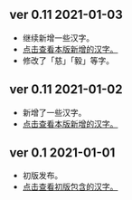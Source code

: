 ## ver 0.11 2021-01-03
- 继续新增一些汉字。
- [点击查看本版新增的汉字。](https://github.com/lxgw/LxgwNewClearGothic/blob/main/Glyphs_txt/Add_glyphs_20210103_v0.12)
- 修改了「慈」「毅」等字。

## ver 0.11 2021-01-02
- 新增了一些汉字。
- [点击查看本版新增的汉字。](https://github.com/lxgw/LxgwNewClearGothic/blob/main/Glyphs_txt/Add_glyphs_20210102_v0.11)

## ver 0.1 2021-01-01
- 初版发布。
- [点击查看初版包含的汉字。](https://github.com/lxgw/LxgwNewClearGothic/blob/main/Glyphs_txt/Add_glyphs_20210101_v0.1)
